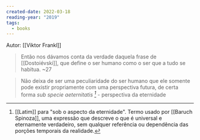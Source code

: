 ```yaml
---
created-date: 2022-03-18
reading-year: "2019"
tags:
  - books
---
```

Autor: [[Viktor Frankl]]

> Então nos dávamos conta da verdade daquela frase de [[Dostoiévski]], que define o ser humano como o ser que a tudo se habitua. ~27

> Não deixa de ser uma peculiaridade do ser humano que ele somente pode existir propriamente com uma perspectiva futura, de certa forma *sub specie aeternitatis [^1]* - perspectiva da eternidade

[^1]: [[Latim]] para "sob o aspecto da eternidade". Termo usado por [[Baruch Spinoza]], uma expressão que descreve o que é universal e eternamente verdadeiro, sem qualquer referência ou dependência das porções temporais da realidade.






